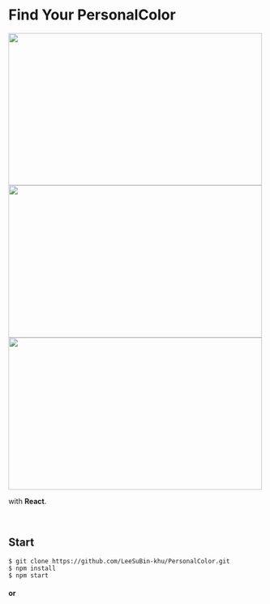# Find Your PersonalColor
<img src="https://user-images.githubusercontent.com/72721839/144703484-51681d41-5cf3-4bf3-9eaf-2aa37126c2d3.png" width="500px" height="300px">
<img src="https://user-images.githubusercontent.com/72721839/144703575-c3d82e39-5993-41fa-a478-ce051a3a35c1.png" width="500px" height="300px">
<img src="https://user-images.githubusercontent.com/72721839/144703621-69b2fa90-89ed-4e1a-a37a-fa2aa6924888.png" width="500px" height="300px">

with __React__.

<br/>

## Start
```
$ git clone https://github.com/LeeSuBin-khu/PersonalColor.git
$ npm install
$ npm start
```
#### or
